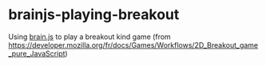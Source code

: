 # brainjs-playing-breakout

Using [brain.js](https://github.com/BrainJS/brain.js) to play a breakout kind game (from https://developer.mozilla.org/fr/docs/Games/Workflows/2D_Breakout_game_pure_JavaScript)
